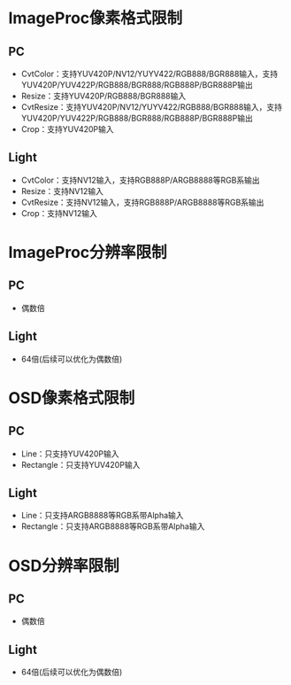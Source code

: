 # ImageProc像素格式限制
## PC
- CvtColor：支持YUV420P/NV12/YUYV422/RGB888/BGR888输入，支持YUV420P/YUV422P/RGB888/BGR888/RGB888P/BGR888P输出
- Resize：支持YUV420P/RGB888/BGR888输入
- CvtResize：支持YUV420P/NV12/YUYV422/RGB888/BGR888输入，支持YUV420P/YUV422P/RGB888/BGR888/RGB888P/BGR888P输出
- Crop：支持YUV420P输入
## Light
- CvtColor：支持NV12输入，支持RGB888P/ARGB8888等RGB系输出
- Resize：支持NV12输入
- CvtResize：支持NV12输入，支持RGB888P/ARGB8888等RGB系输出
- Crop：支持NV12输入

# ImageProc分辨率限制
## PC
- 偶数倍
## Light
- 64倍(后续可以优化为偶数倍)

# OSD像素格式限制
## PC
- Line：只支持YUV420P输入
- Rectangle：只支持YUV420P输入
## Light
- Line：只支持ARGB8888等RGB系带Alpha输入
- Rectangle：只支持ARGB8888等RGB系带Alpha输入

# OSD分辨率限制
## PC
- 偶数倍
## Light
- 64倍(后续可以优化为偶数倍)